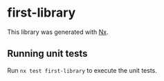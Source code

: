 # first-library

This library was generated with [Nx](https://nx.dev).

## Running unit tests

Run `nx test first-library` to execute the unit tests.
